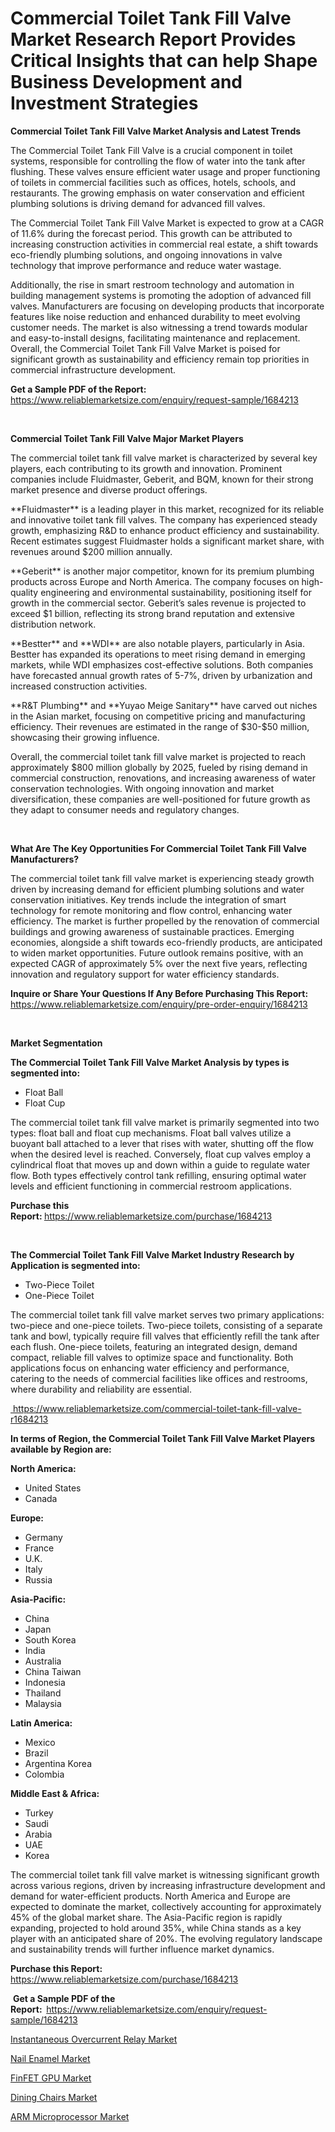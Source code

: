 <p><h1>Commercial Toilet Tank Fill Valve Market Research Report Provides Critical Insights that can help Shape Business Development and Investment Strategies</h1></p><p><strong>Commercial Toilet Tank Fill Valve Market Analysis and Latest Trends</strong></p>
<p><p>The Commercial Toilet Tank Fill Valve is a crucial component in toilet systems, responsible for controlling the flow of water into the tank after flushing. These valves ensure efficient water usage and proper functioning of toilets in commercial facilities such as offices, hotels, schools, and restaurants. The growing emphasis on water conservation and efficient plumbing solutions is driving demand for advanced fill valves. </p><p>The Commercial Toilet Tank Fill Valve Market is expected to grow at a CAGR of 11.6% during the forecast period. This growth can be attributed to increasing construction activities in commercial real estate, a shift towards eco-friendly plumbing solutions, and ongoing innovations in valve technology that improve performance and reduce water wastage. </p><p>Additionally, the rise in smart restroom technology and automation in building management systems is promoting the adoption of advanced fill valves. Manufacturers are focusing on developing products that incorporate features like noise reduction and enhanced durability to meet evolving customer needs. The market is also witnessing a trend towards modular and easy-to-install designs, facilitating maintenance and replacement. Overall, the Commercial Toilet Tank Fill Valve Market is poised for significant growth as sustainability and efficiency remain top priorities in commercial infrastructure development.</p></p>
<p><strong>Get a Sample PDF of the Report:&nbsp;</strong> <a href="https://www.reliablemarketsize.com/enquiry/request-sample/1684213?utm_campaign=1590&utm_medium=2&utm_source=Github&utm_content=ia&utm_term=19102024&utm_id=commercial-toilet-tank-fill-valve">https://www.reliablemarketsize.com/enquiry/request-sample/1684213</a></p>
<p>&nbsp;</p>
<p><strong>Commercial Toilet Tank Fill Valve Major Market Players</strong></p>
<p><p>The commercial toilet tank fill valve market is characterized by several key players, each contributing to its growth and innovation. Prominent companies include Fluidmaster, Geberit, and BQM, known for their strong market presence and diverse product offerings. </p><p>**Fluidmaster** is a leading player in this market, recognized for its reliable and innovative toilet tank fill valves. The company has experienced steady growth, emphasizing R&D to enhance product efficiency and sustainability. Recent estimates suggest Fluidmaster holds a significant market share, with revenues around $200 million annually.</p><p>**Geberit** is another major competitor, known for its premium plumbing products across Europe and North America. The company focuses on high-quality engineering and environmental sustainability, positioning itself for growth in the commercial sector. Geberit’s sales revenue is projected to exceed $1 billion, reflecting its strong brand reputation and extensive distribution network.</p><p>**Bestter** and **WDI** are also notable players, particularly in Asia. Bestter has expanded its operations to meet rising demand in emerging markets, while WDI emphasizes cost-effective solutions. Both companies have forecasted annual growth rates of 5-7%, driven by urbanization and increased construction activities.</p><p>**R&T Plumbing** and **Yuyao Meige Sanitary** have carved out niches in the Asian market, focusing on competitive pricing and manufacturing efficiency. Their revenues are estimated in the range of $30-$50 million, showcasing their growing influence.</p><p>Overall, the commercial toilet tank fill valve market is projected to reach approximately $800 million globally by 2025, fueled by rising demand in commercial construction, renovations, and increasing awareness of water conservation technologies. With ongoing innovation and market diversification, these companies are well-positioned for future growth as they adapt to consumer needs and regulatory changes.</p></p>
<p>&nbsp;</p>
<p><strong>What Are The Key Opportunities For Commercial Toilet Tank Fill Valve Manufacturers?</strong></p>
<p><p>The commercial toilet tank fill valve market is experiencing steady growth driven by increasing demand for efficient plumbing solutions and water conservation initiatives. Key trends include the integration of smart technology for remote monitoring and flow control, enhancing water efficiency. The market is further propelled by the renovation of commercial buildings and growing awareness of sustainable practices. Emerging economies, alongside a shift towards eco-friendly products, are anticipated to widen market opportunities. Future outlook remains positive, with an expected CAGR of approximately 5% over the next five years, reflecting innovation and regulatory support for water efficiency standards.</p></p>
<p><strong>Inquire or Share Your Questions If Any Before Purchasing This Report:</strong> <a href="https://www.reliablemarketsize.com/enquiry/pre-order-enquiry/1684213?utm_campaign=1590&utm_medium=2&utm_source=Github&utm_content=ia&utm_term=19102024&utm_id=commercial-toilet-tank-fill-valve">https://www.reliablemarketsize.com/enquiry/pre-order-enquiry/1684213</a></p>
<p>&nbsp;</p>
<p><strong>Market Segmentation</strong></p>
<p><strong>The Commercial Toilet Tank Fill Valve Market Analysis by types is segmented into:</strong></p>
<p><ul><li>Float Ball</li><li>Float Cup</li></ul></p>
<p><p>The commercial toilet tank fill valve market is primarily segmented into two types: float ball and float cup mechanisms. Float ball valves utilize a buoyant ball attached to a lever that rises with water, shutting off the flow when the desired level is reached. Conversely, float cup valves employ a cylindrical float that moves up and down within a guide to regulate water flow. Both types effectively control tank refilling, ensuring optimal water levels and efficient functioning in commercial restroom applications.</p></p>
<p><strong>Purchase this Report:&nbsp;</strong><a href="https://www.reliablemarketsize.com/purchase/1684213?utm_campaign=1590&utm_medium=2&utm_source=Github&utm_content=ia&utm_term=19102024&utm_id=commercial-toilet-tank-fill-valve">https://www.reliablemarketsize.com/purchase/1684213</a></p>
<p>&nbsp;</p>
<p><strong>The Commercial Toilet Tank Fill Valve Market Industry Research by Application is segmented into:</strong></p>
<p><ul><li>Two-Piece Toilet</li><li>One-Piece Toilet</li></ul></p>
<p><p>The commercial toilet tank fill valve market serves two primary applications: two-piece and one-piece toilets. Two-piece toilets, consisting of a separate tank and bowl, typically require fill valves that efficiently refill the tank after each flush. One-piece toilets, featuring an integrated design, demand compact, reliable fill valves to optimize space and functionality. Both applications focus on enhancing water efficiency and performance, catering to the needs of commercial facilities like offices and restrooms, where durability and reliability are essential.</p></p>
<p><a href="https://www.reliablemarketsize.com/commercial-toilet-tank-fill-valve-r1684213?utm_campaign=1590&utm_medium=2&utm_source=Github&utm_content=ia&utm_term=19102024&utm_id=commercial-toilet-tank-fill-valve">&nbsp;https://www.reliablemarketsize.com/commercial-toilet-tank-fill-valve-r1684213</a></p>
<p><strong>In terms of Region, the Commercial Toilet Tank Fill Valve Market Players available by Region are:</strong></p>
<p>
    <p> <strong> North America: </strong>
        <ul>
            <li>United States</li>
            <li>Canada</li>
        </ul>
        </p> 
    <p> <strong> Europe: </strong>
        <ul>
            <li>Germany</li>
            <li>France</li>
            <li>U.K.</li>
            <li>Italy</li>
            <li>Russia</li>
        </ul>
        </p> 
    <p> <strong> Asia-Pacific: </strong>
        <ul>
            <li>China</li>
            <li>Japan</li>
            <li>South Korea</li>
            <li>India</li>
            <li>Australia</li>
            <li>China Taiwan</li>
            <li>Indonesia</li>
            <li>Thailand</li>
            <li>Malaysia</li>
        </ul>
        </p> 
    <p> <strong> Latin America: </strong>
        <ul>
            <li>Mexico</li>
            <li>Brazil</li>
            <li>Argentina Korea</li>
            <li>Colombia</li>
        </ul>
        </p> 
    <p> <strong> Middle East & Africa: </strong>
        <ul>
            <li>Turkey</li>
            <li>Saudi</li>
            <li>Arabia</li>
            <li>UAE</li>
            <li>Korea</li>
        </ul>
    </p>
    </p>
<p><p>The commercial toilet tank fill valve market is witnessing significant growth across various regions, driven by increasing infrastructure development and demand for water-efficient products. North America and Europe are expected to dominate the market, collectively accounting for approximately 45% of the global market share. The Asia-Pacific region is rapidly expanding, projected to hold around 35%, while China stands as a key player with an anticipated share of 20%. The evolving regulatory landscape and sustainability trends will further influence market dynamics.</p></p>
<p><strong>Purchase this Report: </strong><a href="https://www.reliablemarketsize.com/purchase/1684213?utm_campaign=1590&utm_medium=2&utm_source=Github&utm_content=ia&utm_term=19102024&utm_id=commercial-toilet-tank-fill-valve">https://www.reliablemarketsize.com/purchase/1684213</a></p>
<p>&nbsp;<strong>Get a Sample PDF of the Report:&nbsp;&nbsp;</strong><a href="https://www.reliablemarketsize.com/enquiry/request-sample/1684213?utm_campaign=1590&utm_medium=2&utm_source=Github&utm_content=ia&utm_term=19102024&utm_id=commercial-toilet-tank-fill-valve">https://www.reliablemarketsize.com/enquiry/request-sample/1684213</a></p>
<p><strong></strong></p>
<p><p><a href="https://www.linkedin.com/pulse/instantaneous-overcurrent-relay-market-outlook-forecast-from-kjg8f?utm_campaign=1590&utm_medium=2&utm_source=Github&utm_content=ia&utm_term=19102024&utm_id=commercial-toilet-tank-fill-valve">Instantaneous Overcurrent Relay Market</a></p><p><a href="https://www.linkedin.com/pulse/nail-enamel-market-trends-detailed-study-its-segmentation-lgrwf?utm_campaign=1590&utm_medium=2&utm_source=Github&utm_content=ia&utm_term=19102024&utm_id=commercial-toilet-tank-fill-valve">Nail Enamel Market</a></p><p><a href="https://www.linkedin.com/pulse/global-perspectives-finfet-gpu-market-trends-forecast-2024-xl0if?utm_campaign=1590&utm_medium=2&utm_source=Github&utm_content=ia&utm_term=19102024&utm_id=commercial-toilet-tank-fill-valve">FinFET GPU Market</a></p><p><a href="https://www.linkedin.com/pulse/dining-chairs-market-trends-focusing-insight-forecast-analysis-drn4f?utm_campaign=1590&utm_medium=2&utm_source=Github&utm_content=ia&utm_term=19102024&utm_id=commercial-toilet-tank-fill-valve">Dining Chairs Market</a></p><p><a href="https://www.linkedin.com/pulse/arm-microprocessor-market-segmentation-applications-types-j4o7f?utm_campaign=1590&utm_medium=2&utm_source=Github&utm_content=ia&utm_term=19102024&utm_id=commercial-toilet-tank-fill-valve">ARM Microprocessor Market</a></p></p>